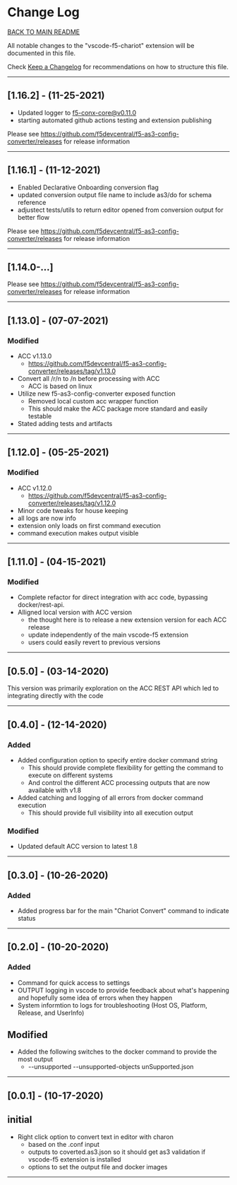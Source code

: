 # Change Log

[BACK TO MAIN README](README.md)

All notable changes to the "vscode-f5-chariot" extension will be documented in this file.

Check [Keep a Changelog](http://keepachangelog.com/) for recommendations on how to structure this file.

---

## [1.16.2] - (11-25-2021)

- Updated logger to f5-conx-core@v0.11.0
- starting automated github actions testing and extension publishing

Please see <https://github.com/f5devcentral/f5-as3-config-converter/releases> for release information

---

## [1.16.1] - (11-12-2021)

- Enabled Declarative Onboarding conversion flag
- updated conversion output file name to include as3/do for schema reference
- adjustect tests/utils to return editor opened from conversion output for better flow

Please see <https://github.com/f5devcentral/f5-as3-config-converter/releases> for release information

---

## [1.14.0-...]

Please see <https://github.com/f5devcentral/f5-as3-config-converter/releases> for release information

---

## [1.13.0] - (07-07-2021)

### Modified

- ACC v1.13.0
  - <https://github.com/f5devcentral/f5-as3-config-converter/releases/tag/v1.13.0>
- Convert all /r/n to /n before processing with ACC
  - ACC is based on linux
- Utilize new f5-as3-config-converter exposed function
  - Removed local custom acc wrapper function
  - This should make the ACC package more standard and easily testable
- Stated adding tests and artifacts

---

## [1.12.0] - (05-25-2021)

### Modified

- ACC v1.12.0
  - <https://github.com/f5devcentral/f5-as3-config-converter/releases/tag/v1.12.0>
- Minor code tweaks for house keeping
- all logs are now info
- extension only loads on first command execution
- command execution makes output visible

---

## [1.11.0] - (04-15-2021)

### Modified

- Complete refactor for direct integration with acc code, bypassing docker/rest-api.
- Alligned local version with ACC version
  - the thought here is to release a new extension version for each ACC release
  - update independently of the main vscode-f5 extension
  - users could easily revert to previous versions

---

## [0.5.0] - (03-14-2020)

This version was primarily exploration on the ACC REST API which led to integrating directly with the code

---

## [0.4.0] - (12-14-2020)

### Added

- Added configuration option to specify entire docker command string
  - This should provide complete flexibility for getting the command to execute on different systems
  - And control the different ACC processing outputs that are now available with v1.8
- Added catching and logging of all errors from docker command execution
  - This should provide full visibility into all execution output

### Modified

- Updated default ACC version to latest 1.8

---

## [0.3.0] - (10-26-2020)

### Added

- Added progress bar for the main "Chariot Convert" command to indicate status

---

## [0.2.0] - (10-20-2020)

### Added

- Command for quick access to settings
- OUTPUT logging in vscode to provide feedback about what's happening and hopefully some idea of errors when they happen
- System informtion to logs for troubleshooting (Host OS, Platform, Release, and UserInfo)

## Modified

- Added the following switches to the docker command to provide the most output
  - --unsupported --unsupported-objects unSupported.json

---

## [0.0.1] - (10-17-2020)

## initial

- Right click option to convert text in editor with charon
  - based on the .conf input
  - outputs to coverted.as3.json so it should get as3 validation if vscode-f5 extension is installed
  - options to set the output file and docker images

---
